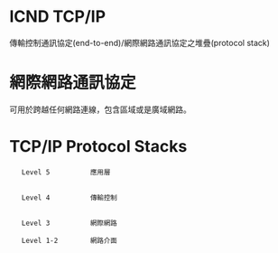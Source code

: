 # ICND TCP/IP
傳輸控制通訊協定(end-to-end)/網際網路通訊協定之堆疊(protocol stack)

# 網際網路通訊協定

可用於跨越任何網路連線，包含區域或是廣域網路。

# TCP/IP Protocol Stacks


       Level 5          應用層


       Level 4          傳輸控制


       Level 3          網際網路

       Level 1-2        網路介面








